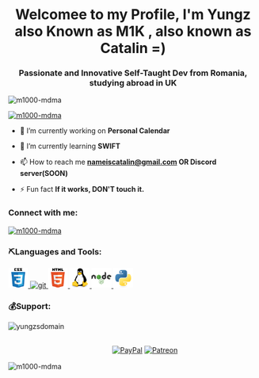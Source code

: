 <h1 align="center">Welcomee to my Profile, I'm Yungz also Known as M1K , also known as Catalin =)</h1>
<h3 align="center">Passionate and Innovative Self-Taught Dev from Romania, studying abroad in UK</h3>

<p align="left"> <img src="https://komarev.com/ghpvc/?username=m1000-mdma&label=Profile%20views&color=0e75b6&style=flat" alt="m1000-mdma" /> </p>

<p align="left"> <a href="https://github.com/ryo-ma/github-profile-trophy"><img src="https://github-profile-trophy.vercel.app/?username=m1000-mdma" alt="m1000-mdma" /></a> </p>

- 🔭 I’m currently working on **Personal Calendar**

- 🌱 I’m currently learning **SWIFT**

- 📫 How to reach me **nameiscatalin@gmail.com OR Discord server(SOON)**

- ⚡ Fun fact **If it works, DON'T touch it.**

<h3 align="left">Connect with me:</h3>
<p align="left">
<a href="https://dev.to/m1000mdma" target="blank"><img align="center" src="https://raw.githubusercontent.com/rahuldkjain/github-profile-readme-generator/master/src/images/icons/Social/devto.svg" alt="m1000-mdma" height="30" width="40" /></a>
</p>

<h3 align="left">⛏️Languages and Tools:</h3>
<p align="left"> <a href="https://www.w3schools.com/css/" target="_blank" rel="noreferrer"> <img src="https://raw.githubusercontent.com/devicons/devicon/master/icons/css3/css3-original-wordmark.svg" alt="css3" width="40" height="40"/> </a> <a href="https://git-scm.com/" target="_blank" rel="noreferrer"> <img src="https://www.vectorlogo.zone/logos/git-scm/git-scm-icon.svg" alt="git" width="40" height="40"/> </a> <a href="https://www.w3.org/html/" target="_blank" rel="noreferrer"> <img src="https://raw.githubusercontent.com/devicons/devicon/master/icons/html5/html5-original-wordmark.svg" alt="html5" width="40" height="40"/> </a> <a href="https://www.linux.org/" target="_blank" rel="noreferrer"> <img src="https://raw.githubusercontent.com/devicons/devicon/master/icons/linux/linux-original.svg" alt="linux" width="40" height="40"/> </a> <a href="https://nodejs.org" target="_blank" rel="noreferrer"> <img src="https://raw.githubusercontent.com/devicons/devicon/master/icons/nodejs/nodejs-original-wordmark.svg" alt="nodejs" width="40" height="40"/> </a> <a href="https://www.python.org" target="_blank" rel="noreferrer"> <img src="https://raw.githubusercontent.com/devicons/devicon/master/icons/python/python-original.svg" alt="python" width="40" height="40"/> </a> </p>

<h3 align="left">💰Support:</h3>
<p><a href="https://ko-fi.com/yungzsdomain"> <img align="left" src="https://cdn.ko-fi.com/cdn/kofi3.png?v=3" height="50" width="210" alt="yungzsdomain" /></a></p><br><br>

[![PayPal](https://img.shields.io/badge/PayPal-00457C?style=for-the-badge&logo=paypal&logoColor=white)](https://paypal.me/IzOCraioveanu) [![Patreon](https://img.shields.io/badge/Patreon-F96854?style=for-the-badge&logo=patreon&logoColor=white)](https://patreon.com/YungzsDomain) 

<p><img align="center" src="https://github-readme-stats.vercel.app/api/top-langs?username=m1000-mdma&show_icons=true&theme=tokyonight&locale=en&layout=compact" alt="m1000-mdma" /></p>
